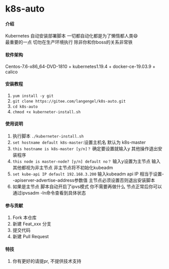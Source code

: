 # k8s-auto

#### 介绍
Kubernetes 自动安装部署脚本 一切都自动化都是为了懒惰都人类😄  
最重要的一点 切勿在生产环境执行 除非你和你boss的关系非常铁
#### 软件架构
Centos-7.6-x86_64-DVD-1810 + kubernetes1.19.4 + docker-ce-19.03.9 + calico


#### 安装教程

1.  `yum install -y git`
2.  `git clone https://gitee.com/langengel/k8s-auto.git`
3.  `cd k8s-auto`
4.  `chmod +x kuberneter-install.sh`

#### 使用说明

1.  执行脚本 `./kuberneter-install.sh`
2.  `set hostname default k8s-master`:设置主机名 默认为 k8s-master
3.  `this hostname is k8s-master [y/n]？` 确定要设置就输入y 其他操作退出安装程序
4.  `this node is master-node? [y/n] default no？` 输入y设置为主节点 输入其他都视为非主节点 非主节点将不初始化kubeadm
4.  `set kube-api IP default 192.168.3.200` 输入kubeadm api IP 相当于设置--apiserver-advertise-address参数值 主节点必须设置否则退出安装脚本
4.  如果是主节点 脚本自动开启了ipvs模式  你不需要再做什么 节点正常后你可以通过ipvsadm -ln命令查看到具体状态

#### 参与贡献

1.  Fork 本仓库
2.  新建 Feat_xxx 分支
3.  提交代码
4.  新建 Pull Request


#### 特技

1.  你有更好的请提pr, 不提供技术支持
